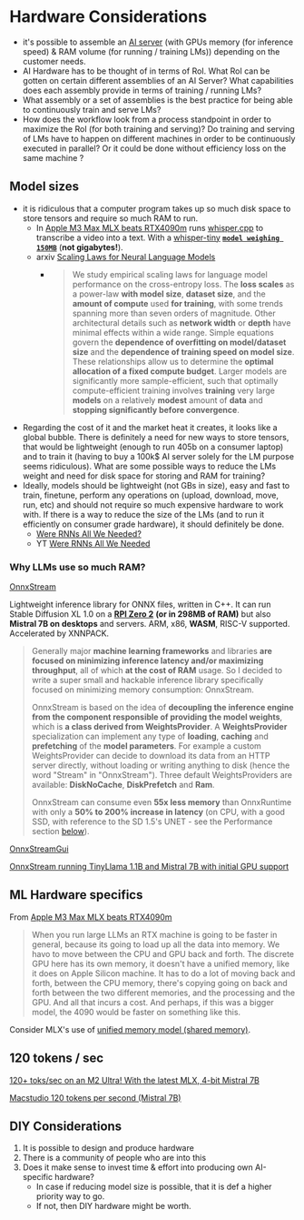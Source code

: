 # Hardware Considerations

- it's possible to assemble an [AI server]() (with GPUs memory (for inference speed) & RAM volume (for running / training LMs)) depending on the customer needs. 
- AI Hardware has to be thought of in terms of RoI. What RoI can be gotten on certain different assemblies of an AI Server? What capabilities does each assembly provide in terms of training / running LMs? 
- What assembly or a set of assemblies is the best practice for being able to continuously train and serve LMs?
- How does the workflow look from a process standpoint in order to maximize the RoI (for both training and serving)? Do training and serving of LMs have to happen on different machines in order to be continuously executed in parallel? Or it could be done without efficiency loss on the same machine ?

## Model sizes
- it is ridiculous that a computer program takes up so much disk space to store tensors and require so much RAM to run.
    - In [Apple M3 Max MLX beats RTX4090m](https://www.youtube.com/watch?v=0wxobKsnf2o) runs [whisper.cpp](https://github.com/ggerganov/whisper.cpp) to transcribe a video into a text. With a [whisper-tiny](https://huggingface.co/openai/whisper-tiny) [**`model weighing 150MB`**](https://huggingface.co/openai/whisper-tiny/tree/main) (**not gigabytes!**).
    - arxiv [Scaling Laws for Neural Language Models](https://arxiv.org/abs/2001.08361)
        - > We study empirical scaling laws for language model performance on the cross-entropy loss. The **loss scales** as a power-law **with model size**, **dataset size**, and the **amount of compute** used **for training**, with some trends spanning more than seven orders of magnitude. Other architectural details such as **network width** or **depth** have minimal effects within a wide range. Simple equations govern the **dependence of overfitting on model/dataset size** and the **dependence of training speed on model size**. These relationships allow us to determine the **optimal allocation of a fixed compute budget**. Larger models are significantly more sample-efficient, such that optimally compute-efficient training involves **training** very large **models** on a relatively **modest** amount of **data** and **stopping significantly before convergence**.
- Regarding the cost of it and the market heat it creates, it looks like a global bubble. There is definitely a need for new ways to store tensors, that would be lightweight (enough to run 405b on a consumer laptop) and to train it (having to buy a 100k$ AI server solely for the LM purpose seems ridiculous). What are some possible ways to reduce the LMs weight and need for disk space for storing and RAM for training?
- Ideally, models should be lightweight (not GBs in size), easy and fast to train, finetune, perform any operations on (upload, download, move, run, etc) and should not require so much expensive hardware to work with. If there is a way to reduce the size of the LMs (and to run it efficiently on consumer grade hardware), it should definitely be done.
    - [Were RNNs All We Needed?](https://arxiv.org/abs/2410.01201)
    - YT [Were RNNs All We Needed](https://www.youtube.com/watch?v=PrMgV4zFHTg)

### Why LLMs use so much RAM?

[OnnxStream](https://github.com/vitoplantamura/OnnxStream)

Lightweight inference library for ONNX files, written in C++. It can run Stable Diffusion XL 1.0 on a **[RPI Zero 2](https://www.raspberrypi.com/products/raspberry-pi-zero-2-w/)** **(or in 298MB of RAM)** but also **Mistral 7B on desktops** and servers. ARM, x86, **WASM**, RISC-V supported. Accelerated by XNNPACK.

> Generally major **machine learning frameworks** and libraries **are focused on minimizing inference latency and/or maximizing throughput**, all of which **at the cost of RAM** usage. So I decided to write a super small and hackable inference library specifically focused on minimizing memory consumption: OnnxStream.
>
> OnnxStream is based on the idea of **decoupling the inference engine from the component responsible of providing the model weights**, which is **a class derived from WeightsProvider**. A **WeightsProvider** specialization can implement any type of **loading**, **caching** and **prefetching** of the **model parameters**. For example a custom WeightsProvider can decide to download its data from an HTTP server directly, without loading or writing anything to disk (hence the word "Stream" in "OnnxStream"). Three default WeightsProviders are available: **DiskNoCache**, **DiskPrefetch** and **Ram**.
>
> OnnxStream can consume even **55x less memory** than OnnxRuntime with only a **50% to 200% increase in latency** (on CPU, with a good SSD, with reference to the SD 1.5's UNET - see the Performance section [below](https://github.com/vitoplantamura/OnnxStream?tab=readme-ov-file#stable-diffusion-15)).

[OnnxStreamGui](https://github.com/ThomAce/OnnxStreamGui)

[OnnxStream running TinyLlama 1.1B and Mistral 7B with initial GPU support](https://github.com/vitoplantamura/OnnxStream/blob/master/assets/LLM.md)

## ML Hardware specifics

From [Apple M3 Max MLX beats RTX4090m](https://www.youtube.com/watch?v=0wxobKsnf2o)

> When you run large LLMs an RTX machine is going to be faster in general, because its going to load up all the data into memory. We havo to move between the CPU and GPU back and forth. The discrete GPU here has its own memory, it doesn't have a unified memory, like it does on Apple Silicon machine. It has to do a lot of moving back and forth, between the CPU memory, there's copying going on back and forth between the two different memories, and the processing and the GPU. And all that incurs a cost. And perhaps, if this was a bigger model, the 4090 would be faster on something like this. 

Consider MLX's use of [unified memory model (shared memory)](/hardware/mlx#utilization-of-unified-memory).

## 120 tokens / sec

[120+ toks/sec on an M2 Ultra! With the latest MLX, 4-bit Mistral 7B](https://x.com/awnihannun/status/1849922613403058398)

[Macstudio 120 tokens per second (Mistral 7B)](/hardware/mlx#macstudio-120-tokens-per-second-mistral-7b)

## DIY Considerations

1. It is possible to design and produce hardware
2. There is a community of people who are into this
3. Does it make sense to invest time & effort into producing own AI-specific hardware?
    - In case if reducing model size is possible, that it is def a higher priority way to go.
    - If not, then DIY hardware might be worth.

